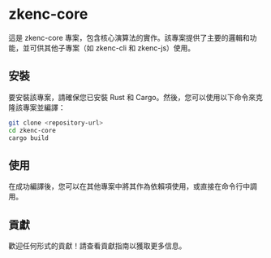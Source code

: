# zkenc-core

這是 zkenc-core 專案，包含核心演算法的實作。該專案提供了主要的邏輯和功能，並可供其他子專案（如 zkenc-cli 和 zkenc-js）使用。

## 安裝

要安裝該專案，請確保您已安裝 Rust 和 Cargo。然後，您可以使用以下命令來克隆該專案並編譯：

```bash
git clone <repository-url>
cd zkenc-core
cargo build
```

## 使用

在成功編譯後，您可以在其他專案中將其作為依賴項使用，或直接在命令行中調用。

## 貢獻

歡迎任何形式的貢獻！請查看貢獻指南以獲取更多信息。